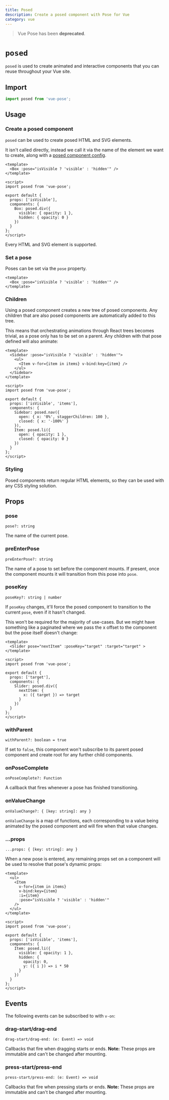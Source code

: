 ```yaml
---
title: Posed
description: Create a posed component with Pose for Vue
category: vue
---
```


> Vue Pose has been **deprecated**.

# `posed`

`posed` is used to create animated and interactive components that you can reuse throughout your Vue site.

<TOC />

## Import

```javascript
import posed from 'vue-pose';
```
## Usage

### Create a posed component

`posed` can be used to create posed HTML and SVG elements.

It isn't called directly, instead we call it via the name of the element we want to create, along with a [posed component config](/pose/api/vue-config).

```
<template>
  <Box :pose="isVisible ? 'visible' : 'hidden'" />
</template>

<script>
import posed from 'vue-pose';

export default {
  props: ['isVisible'],
  components: {
    Box: posed.div({
      visible: { opacity: 1 },
      hidden: { opacity: 0 }
    })
  }
};
</script>
```

Every HTML and SVG element is supported.

### Set a pose

Poses can be set via the `pose` property.

```
<template>
  <Box :pose="isVisible ? 'visible' : 'hidden'" />
</template>
```

### Children

Using a posed component creates a new tree of posed components. Any children that are also posed components are automatically added to this tree.

This means that orchestrating animations through React trees becomes trivial, as a pose only has to be set on a parent. Any children with that pose defined will also animate:

```
<template>
  <Sidebar :pose="isVisible ? 'visible' : 'hidden'">
    <ul>
      <Item v-for={item in items} v-bind:key={item} />
    </ul>
  </Sidebar>
</template>

<script>
import posed from 'vue-pose';

export default {
  props: ['isVisible', 'items'],
  components: {
    Sidebar: posed.nav({
      open: { x: '0%', staggerChildren: 100 },
      closed: { x: '-100%' }
    }),
    Item: posed.li({
      open: { opacity: 1 },
      closed: { opacity: 0 }
    })
  }
};
</script>
```

<CodeSandbox id="qq667ljpz4" height="500" vue />

### Styling

Posed components return regular HTML elements, so they can be used with any CSS styling solution.

## Props

### pose

`pose?: string`

The name of the current pose.

### preEnterPose

`preEnterPose?: string`

The name of a pose to set before the component mounts. If present, once the component mounts it will transition from this pose into `pose`.

### poseKey

`poseKey?: string | number`

If `poseKey` changes, it'll force the posed component to transition to the current `pose`, even if it hasn't changed.

This won't be required for the majority of use-cases. But we might have something like a paginated where we pass the x offset to the component but the pose itself doesn't change:

```
<template>
  <Slider pose="nextItem" :poseKey="target" :target="target" >
</template>

<script>
import posed from 'vue-pose';

export default {
  props: ['target'],
  components: {
    Slider: posed.div({
      nextItem: {
        x: ({ target }) => target
      }
    })
  }
};
</script>
```

### withParent

`withParent?: boolean = true`

If set to `false`, this component won't subscribe to its parent posed component and create root for any further child components.

### onPoseComplete

`onPoseComplete?: Function`

A callback that fires whenever a pose has finished transitioning.

### onValueChange

`onValueChange?: { [key: string]: any }`

`onValueChange` is a map of functions, each corresponding to a value being animated by the posed component and will fire when that value changes.

### ...props

`...props: { [key: string]: any }`

When a new pose is entered, any remaining props set on a component will be used to resolve that pose's dynamic props:

```
<template>
  <ul>
    <Item
      v-for={item in items}
      v-bind:key={item}
      :i={item}
      :pose="isVisible ? 'visible' : 'hidden'"
    />
  </ul>
</template>

<script>
import posed from 'vue-pose';

export default {
  props: ['isVisible', 'items'],
  components: {
    Item: posed.li({
      visible: { opacity: 1 },
      hidden: {
        opacity: 0,
        y: ({ i }) => i * 50
      }
    })
  }
};
</script>
```

## Events

The following events can be subscribed to with `v-on`:

### drag-start/drag-end

`drag-start/drag-end: (e: Event) => void`

Callbacks that fire when dragging starts or ends. **Note:** These props are immutable and can't be changed after mounting.

### press-start/press-end

`press-start/press-end: (e: Event) => void`

Callbacks that fire when pressing starts or ends. **Note:** These props are immutable and can't be changed after mounting.
